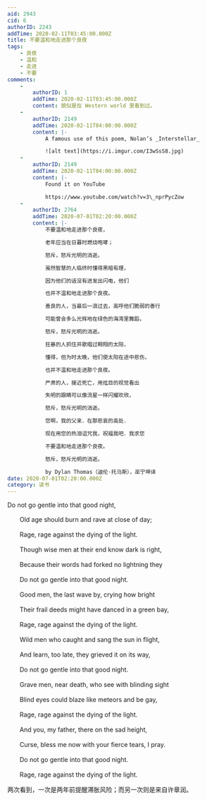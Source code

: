 ```yaml
---
aid: 2943
cid: 6
authorID: 2243
addTime: 2020-02-11T03:45:00.000Z
title: 不要温和地走进那个良夜
tags:
    - 良夜
    - 温和
    - 走进
    - 不要
comments:
    -
        authorID: 1
        addTime: 2020-02-11T03:45:00.000Z
        content: 貌似是在 Western world 里看到过。
    -
        authorID: 2149
        addTime: 2020-02-11T04:00:00.000Z
        content: |-
            A famous use of this poem, Nolan’s _Interstellar_

            ![alt text](https://i.imgur.com/I3wSsS8.jpg)
    -
        authorID: 2149
        addTime: 2020-02-11T04:00:00.000Z
        content: |-
            Found it on YouTube

            https://www.youtube.com/watch?v=3\_nprPycZow
    -
        authorID: 2764
        addTime: 2020-07-01T02:20:00.000Z
        content: |-
            不要温和地走进那个良夜，

            老年应当在日暮时燃烧咆哮；

            怒斥，怒斥光明的消逝。

            虽然智慧的人临终时懂得黑暗有理，

            因为他们的话没有进发出闪电，他们

            也并不温和地走进那个良夜。

            善良的人，当最后一浪过去，高呼他们脆弱的善行

            可能曾会多么光辉地在绿色的海湾里舞蹈，

            怒斥，怒斥光明的消逝。

            狂暴的人抓住并歌唱过翱翔的太阳，

            懂得，但为时太晚，他们使太阳在途中悲伤，

            也并不温和地走进那个良夜。

            严肃的人，接近死亡，用炫目的视觉看出

            失明的跟睛可以像流星一样闪耀欢欣，

            怒斥，怒斥光明的消逝。

            您啊，我的父亲．在那悲哀的高处．

            现在用您的热泪诅咒我，祝福我吧．我求您

            不要温和地走进那个良夜。

            怒斥，怒斥光明的消逝。

            by Dylan Thomas（迪伦·托马斯），巫宁坤译
date: 2020-07-01T02:20:00.000Z
category: 读书
---
```


Do not go gentle into that good night,

　　Old age should burn and rave at close of day;

　　Rage, rage against the dying of the light.

　　Though wise men at their end know dark is right,

　　Because their words had forked no lightning they

　　Do not go gentle into that good night.

　　Good men, the last wave by, crying how bright

　　Their frail deeds might have danced in a green bay,

　　Rage, rage against the dying of the light.

　　Wild men who caught and sang the sun in flight,

　　And learn, too late, they grieved it on its way,

　　Do not go gentle into that good night.

　　Grave men, near death, who see with blinding sight

　　Blind eyes could blaze like meteors and be gay,

　　Rage, rage against the dying of the light.

　　And you, my father, there on the sad height,

　　Curse, bless me now with your fierce tears, I pray.

　　Do not go gentle into that good night.

　　Rage, rage against the dying of the light.

两次看到，一次是两年前提醒滞胀风险；而另一次则是来自许章润。
